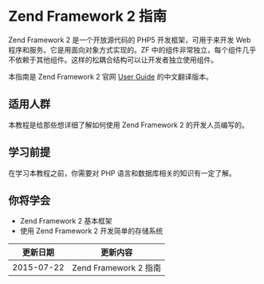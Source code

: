 # Zend Framework 2 指南

Zend Framework 2 是一个开放源代码的 PHP5 开发框架，可用于来开发 Web 程序和服务。它是用面向对象方式实现的。ZF 中的组件非常独立，每个组件几乎不依赖于其他组件。这样的松耦合结构可以让开发者独立使用组件。

本指南是 Zend Framework 2 官网 [User Guide](http://framework.zend.com/manual/current/en/index.html#user-guide) 的中文翻译版本。

## 适用人群

本教程是给那些想详细了解如何使用 Zend Framework 2 的开发人员编写的。

## 学习前提

在学习本教程之前，你需要对 PHP 语言和数据库相关的知识有一定了解。

## 你将学会

+ Zend Framework 2 基本框架
+ 使用 Zend Framework 2 开发简单的存储系统

|更新日期    |更新内容
|----------|--------------------
|2015-07-22| Zend Framework 2 指南
